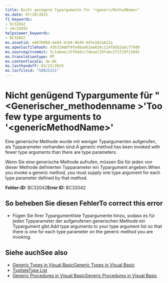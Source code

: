 ```yaml
---
title: Nicht genügend Typargumente für "<genericMethodName>"
ms.date: 07/20/2015
f1_keywords:
- bc32042
- vbc32042
helpviewer_keywords:
- BC32042
ms.assetid: e887b068-4e84-4cb4-9649-94fe162a821e
ms.openlocfilehash: 43b3198df9fed8ad62ae826c114f8db2abc779d0
ms.sourcegitcommit: 5c1abeec15fbddcc7dbaa729fabc1f1f29f12045
ms.translationtype: MT
ms.contentlocale: de-DE
ms.lasthandoff: 03/15/2019
ms.locfileid: "58025331"
---
```

# <a name="too-few-type-arguments-to-genericmethodname"></a><span data-ttu-id="f3503-102">Nicht genügend Typargumente für "\<Generischer_methodenname >'</span><span class="sxs-lookup"><span data-stu-id="f3503-102">Too few type arguments to '\<genericMethodName>'</span></span>
<span data-ttu-id="f3503-103">Eine generische Methode wurde mit weniger Typargumenten aufgerufen, als Typparameter vorhanden sind.</span><span class="sxs-lookup"><span data-stu-id="f3503-103">A generic method has been invoked with fewer type arguments than there are type parameters.</span></span>  
  
 <span data-ttu-id="f3503-104">Wenn Sie eine generische Methode aufrufen, müssen Sie für jeden von dieser Methode definierten Typparameter ein Typargument angeben.</span><span class="sxs-lookup"><span data-stu-id="f3503-104">When you invoke a generic method, you must supply one type argument for each type parameter defined by that method.</span></span>  
  
 <span data-ttu-id="f3503-105">**Fehler-ID:** BC32042</span><span class="sxs-lookup"><span data-stu-id="f3503-105">**Error ID:** BC32042</span></span>  
  
## <a name="to-correct-this-error"></a><span data-ttu-id="f3503-106">So beheben Sie diesen Fehler</span><span class="sxs-lookup"><span data-stu-id="f3503-106">To correct this error</span></span>  
  
-   <span data-ttu-id="f3503-107">Fügen Sie Ihrer Typargumentliste Typargumente hinzu, sodass es für jeden Typparameter der aufgerufenen generischen Methode ein Typargument gibt.</span><span class="sxs-lookup"><span data-stu-id="f3503-107">Add type arguments to your type argument list so that there is one for each type parameter on the generic method you are invoking.</span></span>  
  
## <a name="see-also"></a><span data-ttu-id="f3503-108">Siehe auch</span><span class="sxs-lookup"><span data-stu-id="f3503-108">See also</span></span>

- [<span data-ttu-id="f3503-109">Generic Types in Visual Basic</span><span class="sxs-lookup"><span data-stu-id="f3503-109">Generic Types in Visual Basic</span></span>](../../visual-basic/programming-guide/language-features/data-types/generic-types.md)
- [<span data-ttu-id="f3503-110">Typliste</span><span class="sxs-lookup"><span data-stu-id="f3503-110">Type List</span></span>](../../visual-basic/language-reference/statements/type-list.md)
- [<span data-ttu-id="f3503-111">Generic Procedures in Visual Basic</span><span class="sxs-lookup"><span data-stu-id="f3503-111">Generic Procedures in Visual Basic</span></span>](../../visual-basic/programming-guide/language-features/data-types/generic-procedures.md)
